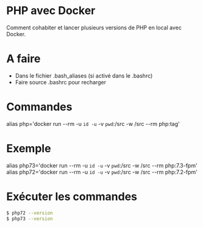 # PHP avec Docker
Comment cohabiter et lancer plusieurs versions de PHP en local avec Docker.

# A faire
- Dans le fichier .bash_aliases (si activé dans le .bashrc)
- Faire source .bashrc pour recharger

# Commandes
alias php='docker run --rm -u `id -u` -v `pwd`:/src -w /src --rm php:tag'

# Exemple 
alias php73='docker run --rm -u `id -u` -v `pwd`:/src -w /src --rm php:7.3-fpm'
alias php72='docker run --rm -u `id -u` -v `pwd`:/src -w /src --rm php:7.2-fpm'

# Exécuter les commandes
```sh
$ php72 --version
$ php73 --version
```
